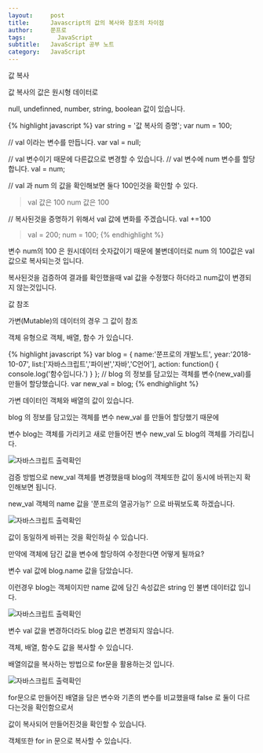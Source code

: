```yaml
---
layout:     post
title:      Javascript의 값의 복사와 참조의 차이점
author:     쭌프로
tags: 		  JavaScript
subtitle:   JavaScript 공부 노트
category:   JavaScript
---
```

<!-- Start Writing Below in Markdown -->

<div class="box">
  <div class="small-title">값 복사</div>
  <p>값 복사의 값은 원시형 데이터로</p>
  <p>null, undefinned, number, string, boolean 값이 있습니다.</p>
{% highlight javascript %}
var string = '값 복사의 증명';
var num = 100;

// val 이라는 변수를 만듭니다.
var val = null;

// val 변수이기 때문에 다른값으로 변경할 수 있습니다.
// val 변수에 num 변수를 할당합니다.
val = num;

// val 과 num 의 값을 확인해보면 둘다 100인것을 확인할 수 있다.
> val 값은 100
> num 값은 100

// 복사된것을 증명하기 위해서 val 값에 변화를 주겠습니다.
val +=100
> val = 200;
> num = 100;
{% endhighlight %}
  <p>변수 num의 100 은 원시데이터 숫자값이기 때문에 불변데이터로 num 의 100값은 val 값으로 복사되는것 입니다.</p>
  <p>복사된것을 검증하여 결과를 확인했을때 val 값을 수정했다 하더라고 num값이 변경되지 않는것입니다.</p>
</div>

<div class="box">
  <div class="small-title">값 참조</div>
  <p>가변(Mutable)의 데이터의 경우 그 값이 참조</p>
  <p>객체 유형으로 객체, 배열, 함수 가 있습니다.</p>
{% highlight javascript %}
var blog = {
    name:'쭌프로의 개발노트',
    year:'2018-10-07',
    list:['자바스크립트','파이썬','자바','C언어'],
    action: function() {
        console.log('함수입니다.')
    }
};
// blog 의 정보를 담고있는 객체를 변수(new_val)를 만들어 할당했습니다.
var new_val = blog;
{% endhighlight %}
<p>가변 데이터인 객체와 배열의 값이 있습니다.</p>
<p>blog 의 정보를 담고있는 객체를 변수 new_val 를 만들어 할당했기 때문에</p>
<p>변수 blog는 객체를 가리키고 새로 만들어진 변수 new_val 도 blog의 객체를 가리킵니다.</p>
<div class="img-box">
  <img src="{{ site.baseurl }}/static/img/post/2018-10-07-1.png" alt="자바스크립트 출력확인" />
</div>
<p>검증 방법으로 new_val 객체를 변경했을때 blog의 객체또한 값이 동시에 바뀌는지 확인해보면 됩니다.</p>
<p>new_val 객체의 name 값을 '쭌프로의 열공가능?' 으로 바꿔보도록 하겠습니다.</p>
<div class="img-box">
  <img src="{{ site.baseurl }}/static/img/post/2018-10-07-2.png" alt="자바스크립트 출력확인" />
</div>
<p>값이 동일하게 바뀌는 것을 확인하실 수 있습니다.</p>
</div>

<div class="box">
 <p>만약에 객체에 담긴 값을 변수에 할당하여 수정한다면 어떻게 될까요?</p>
  <p>변수 val 값에 blog.name 값을 담았습니다.</p>
  <p>이런경우 blog는 객체이지만 name 값에 담긴 속성값은 string 인 불변 데이터값 입니다.</p>
<div class="img-box">
  <img src="{{ site.baseurl }}/static/img/post/2018-10-07-3.png" alt="자바스크립트 출력확인" />
</div>
  <p>변수 val 값을 변경하더라도 blog 값은 변경되지 않습니다.</p>
</div>

<div class="box">
  <p>객체, 배열, 함수도 값을 복사할 수 있습니다.</p>
  <p>배열의값을 복사하는 방법으로 for문을 활용하는것 입니다.</p>
<div class="img-box">
  <img src="{{ site.baseurl }}/static/img/post/2018-10-07-4.png" alt="자바스크립트 출력확인" />
</div>
  <p>for문으로 만들어진 배열을 담은 변수와 기존의 변수를 비교했을때 false 로 둘이 다르다는것을 확인함으로서</p>
  <p>값이 복사되어 만들어진것을 확인할 수 있습니다.</p>
  <p>객체또한 for in 문으로 복사할 수 있습니다.</p>
</div>

